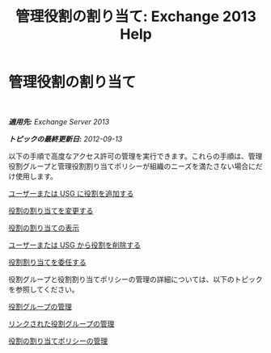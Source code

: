 ﻿---
title: '管理役割の割り当て: Exchange 2013 Help'
TOCTitle: 管理役割の割り当て
ms:assetid: 1d174faa-cea9-4267-a7b4-462041cf009b
ms:mtpsurl: https://technet.microsoft.com/ja-jp/library/Dd638091(v=EXCHG.150)
ms:contentKeyID: 49895279
ms.date: 04/24/2018
mtps_version: v=EXCHG.150
ms.translationtype: HT
---

# 管理役割の割り当て

 

_**適用先:** Exchange Server 2013_

_**トピックの最終更新日:** 2012-09-13_

以下の手順で高度なアクセス許可の管理を実行できます。これらの手順は、管理役割グループと管理役割割り当てポリシーが組織のニーズを満たさない場合にだけ使用します。

[ユーザーまたは USG に役割を追加する](add-a-role-to-a-user-or-usg-exchange-2013-help.md)

[役割の割り当てを変更する](change-a-role-assignment-exchange-2013-help.md)

[役割の割り当ての表示](view-role-assignments-exchange-2013-help.md)

[ユーザーまたは USG から役割を削除する](remove-a-role-from-a-user-or-usg-exchange-2013-help.md)

[役割割り当てを委任する](delegate-role-assignments-exchange-2013-help.md)

役割グループと役割割り当てポリシーの管理の詳細については、以下のトピックを参照してください。

[役割グループの管理](manage-role-groups-exchange-2013-help.md)

[リンクされた役割グループの管理](manage-linked-role-groups-exchange-2013-help.md)

[役割の割り当てポリシーの管理](manage-role-assignment-policies-exchange-2013-help.md)

